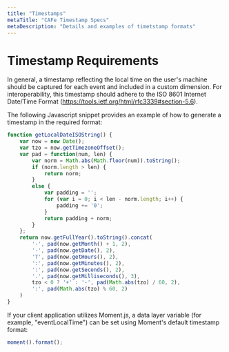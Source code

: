 ```yaml
---
title: "Timestamps"
metaTitle: "CAFe Timestamp Specs"
metaDescription: "Details and examples of timetstamp formats"
---
```


# Timestamp Requirements

In general, a timestamp reflecting the local time on the user's machine should be captured for each event and included in a custom dimension.
For interoperability, this timestamp should adhere to the ISO 8601 Internet Date/Time Format (https://tools.ietf.org/html/rfc3339#section-5.6).

The following Javascript snippet provides an example of how to generate a timestamp in the required format:

```javascript
function getLocalDateISOString() {
    var now = new Date();
    var tzo = now.getTimezoneOffset();
    var pad = function(num, len) {
        var norm = Math.abs(Math.floor(num)).toString();
        if (norm.length > len) {
            return norm;
        }
        else {
            var padding = '';
            for (var i = 0; i < len - norm.length; i++) {
                padding += '0';
            }
            return padding + norm;
        }
    };
    return now.getFullYear().toString().concat(
        '-', pad(now.getMonth() + 1, 2),
        '-', pad(now.getDate(), 2),
        'T', pad(now.getHours(), 2),
        ':', pad(now.getMinutes(), 2),
        ':', pad(now.getSeconds(), 2),
        '.', pad(now.getMilliseconds(), 3),
        tzo < 0 ? '+' : '-', pad(Math.abs(tzo) / 60, 2),
        ':', pad(Math.abs(tzo) % 60, 2)
    )
}
```

If your client application utilizes Moment.js, a data layer variable (for example, "eventLocalTime") can be set using Moment's default timestamp format: 

```javascript
moment().format();
```

